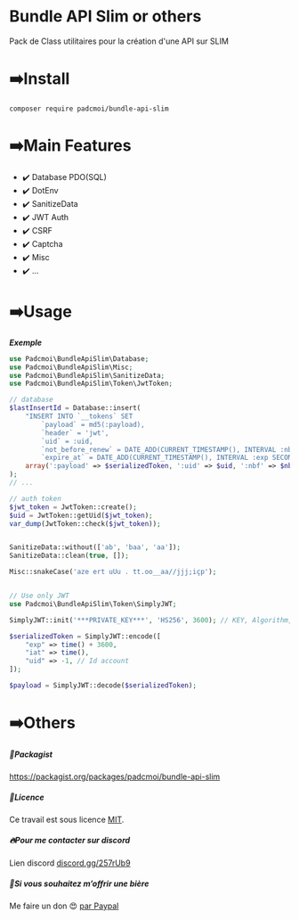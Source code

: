 # Bundle API Slim or others
Pack de Class utilitaires pour la création d'une API sur SLIM

# ➡️Install
```
composer require padcmoi/bundle-api-slim
```

# ➡️Main Features
- ✔️ Database PDO(SQL)
- ✔️ DotEnv
- ✔️ SanitizeData
- ✔️ JWT Auth
- ✔️ CSRF
- ✔️ Captcha
- ✔️ Misc
- ✔️ ...

# ➡️Usage
***Exemple***
```php
use Padcmoi\BundleApiSlim\Database;
use Padcmoi\BundleApiSlim\Misc;
use Padcmoi\BundleApiSlim\SanitizeData;
use Padcmoi\BundleApiSlim\Token\JwtToken;

// database
$lastInsertId = Database::insert(
    "INSERT INTO `__tokens` SET
        `payload` = md5(:payload),
        `header` = 'jwt',
        `uid` = :uid,
        `not_before_renew` = DATE_ADD(CURRENT_TIMESTAMP(), INTERVAL :nbf SECOND),
        `expire_at` = DATE_ADD(CURRENT_TIMESTAMP(), INTERVAL :exp SECOND)",
    array(':payload' => $serializedToken, ':uid' => $uid, ':nbf' => $nbf, ':exp' => $expire)
);
// ...

// auth token
$jwt_token = JwtToken::create();
$uid = JwtToken::getUid($jwt_token);
var_dump(JwtToken::check($jwt_token));


SanitizeData::without(['ab', 'baa', 'aa']);
SanitizeData::clean(true, []);

Misc::snakeCase('aze ert uUu . tt.oo__aa//jjj;içp');


// Use only JWT
use Padcmoi\BundleApiSlim\Token\SimplyJWT;

SimplyJWT::init('***PRIVATE_KEY***', 'HS256', 3600); // KEY, Algorithm, Expire Timestamp

$serializedToken = SimplyJWT::encode([
    "exp" => time() + 3600,
    "iat" => time(),
    "uid" => -1, // Id account
]);

$payload = SimplyJWT::decode($serializedToken); 
```

# ➡️Others
##### 🧳Packagist
https://packagist.org/packages/padcmoi/bundle-api-slim

##### 🔖Licence
Ce travail est sous licence [MIT](/LICENSE).

##### 🔥Pour me contacter sur discord
Lien discord [discord.gg/257rUb9](https://discord.gg/257rUb9)

##### 🍺Si vous souhaitez m’offrir une bière
Me faire un don 😍 [par Paypal](https://www.paypal.com/paypalme/Julien06100?locale.x=fr_FR)